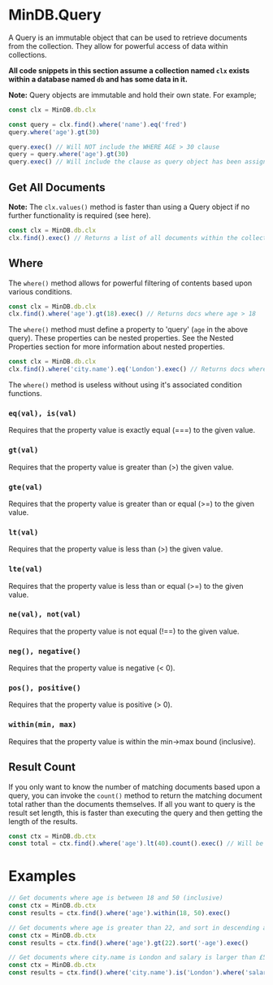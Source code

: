 # MinDB.Query

A Query is an immutable object that can be used to retrieve documents from the collection. They allow for powerful access of data within collections.

__All code snippets in this section assume a collection named `clx` exists within a database named `db` and has some data in it.__

__Note:__ Query objects are immutable and hold their own state. For example;

````javascript
const clx = MinDB.db.clx

const query = clx.find().where('name').eq('fred')
query.where('age').gt(30)

query.exec() // Will NOT include the WHERE AGE > 30 clause
query = query.where('age').gt(30)
query.exec() // Will include the clause as query object has been assigned
````

## Get All Documents
__Note:__ The `clx.values()` method is faster than using a Query object if no further functionality is required (see here).

````javascript
const clx = MinDB.db.clx
clx.find().exec() // Returns a list of all documents within the collection
````

## Where
The `where()` method allows for powerful filtering of contents based upon various conditions.

````javascript
const clx = MinDB.db.clx
clx.find().where('age').gt(18).exec() // Returns docs where age > 18
````

The `where()` method must define a property to 'query' (`age` in the above query). These properties can be nested properties. See the Nested Properties section for more information about nested properties.

````javascript
const clx = MinDB.db.clx
clx.find().where('city.name').eq('London').exec() // Returns docs where the city.name is 18
````

The `where()` method is useless without using it's associated condition functions.

### `eq(val), is(val)`
Requires that the property value is exactly equal (===) to the given value.

### `gt(val)`
Requires that the property value is greater than (>) the given value.

### `gte(val)`
Requires that the property value is greater than or equal (>=) to the given value.

### `lt(val)`
Requires that the property value is less than (>) the given value.

### `lte(val)`
Requires that the property value is less than or equal (>=) to the given value.

### `ne(val), not(val)`
Requires that the property value is not equal (!==) to the given value.

### `neg(), negative()`
Requires that the property value is negative (< 0).

### `pos(), positive()`
Requires that the property value is positive (> 0).

### `within(min, max)`
Requires that the property value is within the min->max bound (inclusive).

## Result Count
If you only want to know the number of matching documents based upon a query, you can invoke the `count()` method to return the matching document total rather than the documents themselves. If all you want to query is the result set length, this is faster than executing the query and then getting the length of the results.

````javascript
const ctx = MinDB.db.ctx
const total = ctx.find().where('age').lt(40).count().exec() // Will be a number
````

# Examples
````javascript
// Get documents where age is between 18 and 50 (inclusive)
const ctx = MinDB.db.ctx
const results = ctx.find().where('age').within(18, 50).exec()
````

````javascript
// Get documents where age is greater than 22, and sort in descending age order
const ctx = MinDB.db.ctx
const results = ctx.find().where('age').gt(22).sort('-age').exec()
````

````javascript
// Get documents where city.name is London and salary is larger than £50,000.
const ctx = MinDB.db.ctx
const results = ctx.find().where('city.name').is('London').where('salary').gt(50000).exec()
````
